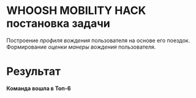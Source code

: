 # WHOOSH MOBILITY HACK постановка задачи
Построение *профиля вождения* пользователя на основе его поездок. Формирование *оценки манеры вождения* пользователя. 

# Результат 
**Команда вошла в Топ-6**
